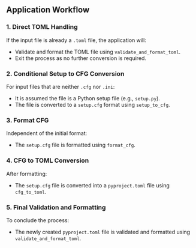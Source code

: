 ## Application Workflow

### 1. Direct TOML Handling
If the input file is already a `.toml` file, the application will:
- Validate and format the TOML file using `validate_and_format_toml`.
- Exit the process as no further conversion is required.

### 2. Conditional Setup to CFG Conversion
For input files that are neither `.cfg` nor `.ini`:
- It is assumed the file is a Python setup file (e.g., `setup.py`).
- The file is converted to a `setup.cfg` format using `setup_to_cfg`.

### 3. Format CFG
Independent of the initial format:
- The `setup.cfg` file is formatted using `format_cfg`.

### 4. CFG to TOML Conversion
After formatting:
- The `setup.cfg` file is converted into a `pyproject.toml` file using `cfg_to_toml`.

### 5. Final Validation and Formatting
To conclude the process:
- The newly created `pyproject.toml` file is validated and formatted using `validate_and_format_toml`.